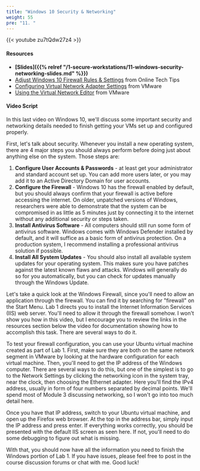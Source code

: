 ```yaml
---
title: "Windows 10 Security & Networking"
weight: 55
pre: "11. "
---
```


{{< youtube zu7tQdw27z4 >}}

#### Resources

* **[Slides]({{% relref "/1-secure-workstations/11-windows-security-networking-slides.md"  %}})**
* [Adjust Windows 10 Firewall Rules & Settings](https://www.online-tech-tips.com/windows-10/adjust-windows-10-firewall-settings/) from Online Tech Tips
* [Configuring Virtual Network Adapter Settings](https://techdocs.broadcom.com/us/en/vmware-cis/desktop-hypervisors/workstation-pro/17-0/using-vmware-workstation-pro/configuring-network-connections/understanding-virtual-networking-components.html) from VMware
* [Using the Virtual Network Editor](https://techdocs.broadcom.com/us/en/vmware-cis/desktop-hypervisors/workstation-pro/17-0/using-vmware-workstation-pro/using-the-virtual-network-editor.html) from VMware

#### Video Script

In this last video on Windows 10, we'll discuss some important security and networking details needed to finish getting your VMs set up and configured properly.

First, let's talk about security. Whenever you install a new operating system, there are 4 major steps you should always perform before doing just about anything else on the system. Those steps are:

1. **Configure User Accounts & Passwords** - at least get your administrator and standard account set up. You can add more users later, or you may add it to an Active Directory Domain for user accounts.
1. **Configure the Firewall** - Windows 10 has the firewall enabled by default, but you should always confirm that your firewall is active before accessing the internet. On older, unpatched versions of Windows, researchers were able to demonstrate that the system can be compromised in as little as 5 minutes just by connecting it to the internet without any additional security or steps taken.
2. **Install Antivirus Software** - All computers should still run some form of antivirus software. Windows comes with Windows Defender installed by default, and it will suffice as a basic form of antivirus protection. On a production system, I recommend installing a professional antivirus solution if possible.
1. **Install All System Updates** - You should also install all available system updates for your operating system. This makes sure you have patches against the latest known flaws and attacks. Windows will generally do so for you automatically, but you can check for updates manually through the Windows Update.

Let's take a quick look at the Windows Firewall, since you'll need to allow an application through the firewall. You can find it by searching for "firewall" on the Start Menu. Lab 1 directs you to install the Internet Information Services (IIS) web server. You'll need to allow it through the firewall somehow. I won't show you how in this video, but I encourage you to review the links in the resources section below the video for documentation showing how to accomplish this task. There are several ways to do it.

To test your firewall configuration, you can use your Ubuntu virtual machine created as part of Lab 1. First, make sure they are both on the same network segment in VMware by looking at the hardware configuration for each virtual machine. Then, you'll need to get the IP address of the Windows computer. There are several ways to do this, but one of the simplest is to go to the Network Settings by clicking the networking icon in the system tray, near the clock, then choosing the Ethernet adapter. Here you'll find the IPv4 address, usually in form of four numbers separated by decimal points. We'll spend most of Module 3 discussing networking, so I won't go into too much detail here.

Once you have that IP address, switch to your Ubuntu virtual machine, and open up the Firefox web browser. At the top in the address bar, simply input the IP address and press enter. If everything works correctly, you should be presented with the default IIS screen as seen here. If not, you'll need to do some debugging to figure out what is missing.

With that, you should now have all the information you need to finish the Windows portion of Lab 1. If you have issues, please feel free to post in the course discussion forums or chat with me. Good luck!
